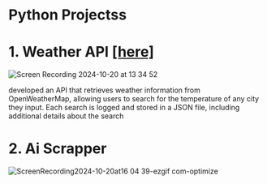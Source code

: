 # Python Projectss


# 1. Weather API [[here]](https://github.com/ManuelMebrat/Python-Projects/tree/20c14f0b4f5ea40fd9dbec8c64bbb66d76db781f/Weather%20API)
![Screen Recording 2024-10-20 at 13 34 52](https://github.com/user-attachments/assets/a4c7119a-1bf4-4da6-97f6-88f44f900e06)

developed an API that retrieves weather information from OpenWeatherMap, allowing users to search for the temperature of any city they input. Each search is logged and stored in a JSON file, including additional details about the search

# 2. Ai Scrapper

![ScreenRecording2024-10-20at16 04 39-ezgif com-optimize](https://github.com/user-attachments/assets/3fa7b77e-942c-47c3-b41d-a92502b37dab)
